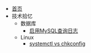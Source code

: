 - [首页](/zh-cn/)
- 技术拾忆
  - 数据库
    - [启用MySQL查询日志](/zh-cn/notes/database/enable-query-log.md)
  - Linux
    - [systemctl vs chkconfig](/zh-cn/notes/linux/systemctl-vs-chkconfig.md)
